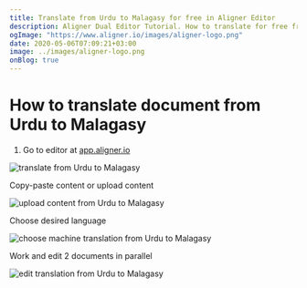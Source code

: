 ```yaml
---
title: Translate from Urdu to Malagasy for free in Aligner Editor
description: Aligner Dual Editor Tutorial. How to translate for free from Urdu to Malagasy. Aligner is multilingual document management platform. 
ogImage: "https://www.aligner.io/images/aligner-logo.png"
date: 2020-05-06T07:09:21+03:00
image: ../images/aligner-logo.png
onBlog: true
---
```


# How to translate document from Urdu to Malagasy

1. Go to editor at [app.aligner.io](https://app.aligner.io "Aligner App web page")

![translate from Urdu to Malagasy](../aligner-blank-editor.png "translate from Urdu to Malagasy")

Copy-paste content or upload content

![upload content from Urdu to Malagasy](../aligner-uploaded-document.png "upload content from Urdu to Malagasy")

Choose desired language

![choose machine translation from Urdu to Malagasy](../aligner-language-dropdown.png "choose machine translation from Urdu to Malagasy")

Work and edit 2 documents in parallel

![edit translation from Urdu to Malagasy](../aligner-double-sitded-editor.png "edit translation from Urdu to Malagasy")

